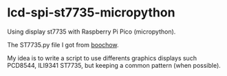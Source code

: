 # lcd-spi-st7735-micropython

Using display st7735 with Raspberry Pi Pico (micropython).

The ST7735.py file I got from [boochow](https://github.com/boochow/MicroPython-ST7735).

My idea is to write a script to use differents graphics displays such PCD8544, ILI9341 ST7735, but keeping a common pattern (when possible).
